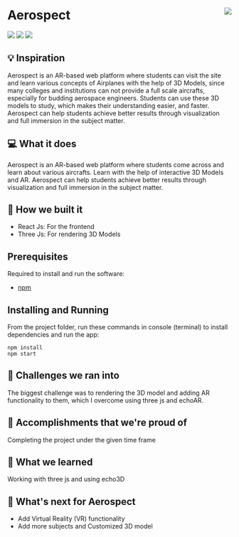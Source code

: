 # Aerospect <img src="https://i.ibb.co/vH4d63L/Aerospect-logo.png" align="right">

![](https://img.shields.io/github/forks/Harshal0902/Aerospect?color=green&style=for-the-badge)
![](https://img.shields.io/github/stars/Harshal0902/Aerospect?color=silver&style=for-the-badge)
![](https://img.shields.io/github/license/Harshal0902/Aerospect?color=yellow&style=for-the-badge)

## 💡 Inspiration
Aerospect is an AR-based web platform where students can visit the site and learn various concepts of Airplanes with the help of 3D Models, since many colleges and institutions can not provide a full scale aircrafts, especially for budding aerospace engineers. Students can use these 3D models to study, which makes their understanding easier, and faster. Aerospect can help students achieve better results through visualization and full immersion in the subject matter.

## 💻 What it does

Aerospect is an AR-based web platform where students come across and learn about various aircrafts. Learn with the help of interactive 3D Models and AR. Aerospect can help students achieve better results through visualization and full immersion in the subject matter.

## 🔨 How we built it

- React Js: For the frontend
- Three Js: For rendering 3D Models

## Prerequisites

Required to install and run the software:

- [npm](https://www.npmjs.com/get-npm)

## Installing and Running

From the project folder, run these commands in console (terminal) to install dependencies and run the app:

```
npm install
npm start
```

## 🧠 Challenges we ran into

The biggest challenge was to rendering the 3D model and adding AR functionality to them, which I overcome using three js and echoAR.

## 🏅 Accomplishments that we're proud of

Completing the project under the given time frame

## 📖 What we learned

Working with three js and using echo3D

## 🚀 What's next for Aerospect

- Add Virtual Reality (VR) functionality
- Add more subjects and Customized 3D model
